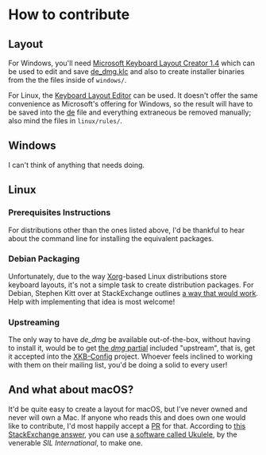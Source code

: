# How to contribute

## Layout

For Windows, you'll need [Microsoft Keyboard Layout Creator 1.4](https://www.microsoft.com/en-us/download/details.aspx?id=22339) which can be used to edit and save [de_dmg.klc](de_dmg.klc) and also to create installer binaries from the the files inside of `windows/`.

For Linux, the [Keyboard Layout Editor](https://code.google.com/archive/p/keyboardlayouteditor/) can be used. It doesn't offer the same convenience as Microsoft's offering for Windows, so the result will have to be saved into the [de](linux/symbols/de) file and everything extraneous be removed manually; also mind the files in `linux/rules/`.

## Windows

I can't think of anything that needs doing.

## Linux 

### Prerequisites Instructions

For distributions other than the ones listed above, I'd be thankful to hear about the command line for installing the equivalent packages.

### Debian Packaging

Unfortunately, due to the way [Xorg](https://www.x.org/wiki/)-based Linux distributions store keyboard layouts, it's not a simple task to create distribution packages. For Debian, Stephen Kitt over at StackExchange outlines [a way that would work](https://unix.stackexchange.com/a/525397/131503). Help with implementing that idea is most welcome!

### Upstreaming

The only way to have _de_dmg_ be available out-of-the-box, without having to install it, would be to get [the _dmg_ partial](https://github.com/sixtyfive/de_dmg/blob/master/linux/symbols/de) included "upstream", that is, get it accepted into the [XKB-Config](https://www.freedesktop.org/wiki/Software/XKeyboardConfig/Development/) project. Whoever feels inclined to working with them on their mailing list, you'd be doing a solid to every user!

## And what about macOS?

It'd be quite easy to create a layout for macOS, but I've never owned and never will own a Mac. If anyone who reads this and does own one would like to contribute, I'd most happily accept a [PR]((https://github.com/sixtyfive/de_dmg/compare)) for that. According to [this StackExchange answer](https://superuser.com/questions/665494/how-to-make-a-custom-keyboard-layout-in-os-x), you can use [a software called Ukulele](http://scripts.sil.org/cms/scripts/page.php?site_id=nrsi&id=ukelele), by the venerable _SIL International_, to make one.
